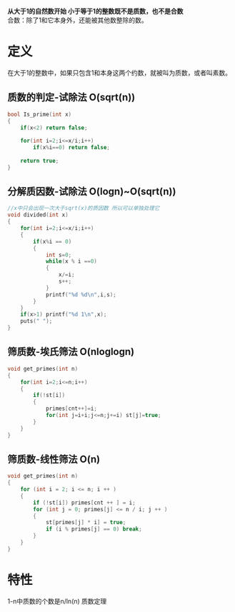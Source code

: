 
**从大于1的自然数开始  小于等于1的整数既不是质数，也不是合数**  
合数：除了1和它本身外，还能被其他数整除的数。

# 定义
在大于1的整数中，如果只包含1和本身这两个约数，就被叫为质数，或者叫素数。

## 质数的判定-试除法 O(sqrt(n))
```C++
bool Is_prime(int x)
{
    if(x<2) return false;
    
    for(int i=2;i<=x/i;i++)
        if(x%i==0) return false;
    
    return true;
}

```

## 分解质因数-试除法 O(logn)~O(sqrt(n))

```C++
//x中只会出现一次大于sqrt(x)的质因数 所以可以单独处理它
void divided(int x)
{
    for(int i=2;i<=x/i;i++)
    {
        if(x%i == 0)
        {
            int s=0;
            while(x % i ==0)
            {
                x/=i;
                s++;
            }
            printf("%d %d\n",i,s);
        }
    }
    if(x>1) printf("%d 1\n",x);
    puts(" ");
}
```


## 筛质数-埃氏筛法 O(nloglogn)

```C++
void get_primes(int n)
{
    for(int i=2;i<=n;i++)
    {
        if(!st[i])
        {
            primes[cnt++]=i;
            for(int j=i+i;j<=n;j+=i) st[j]=true;
        }
    }
}
```
## 筛质数-线性筛法 O(n)

```C++
void get_primes(int n)
{
    for (int i = 2; i <= n; i ++ )
    {
        if (!st[i]) primes[cnt ++ ] = i;
        for (int j = 0; primes[j] <= n / i; j ++ )
        {
            st[primes[j] * i] = true;
            if (i % primes[j] == 0) break;
        }
    }
}
```

# 特性

1-n中质数的个数是n/ln(n)  质数定理